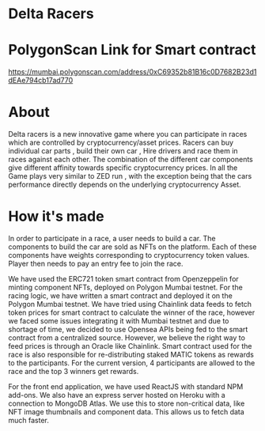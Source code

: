 # Delta Racers


# PolygonScan Link for Smart contract
https://mumbai.polygonscan.com/address/0xC69352b81B16c0D7682B23d1dEAe794cb17ad770

# About
Delta racers is a new innovative game where you can participate in races which are controlled by cryptocurrency/asset prices. Racers can buy individual car parts , build their own car , Hire drivers and race them in races against each other. The combination of the different car components give different affinity towards specific cryptocurrency prices. In all the Game plays very similar to ZED run , with the exception being that the cars performance directly depends on the underlying cryptocurrency Asset. 

# How it's made

In order to participate in a race, a user needs to build a car. The components to build the car are sold as NFTs on the platform. Each of these components have weights corresponding to cryptocurrency token values. Player then needs to pay an entry fee to join the race. 

We have used the ERC721 token smart contract from Openzeppelin for minting component NFTs, deployed on Polygon Mumbai testnet. For the racing logic, we have written a smart contract and deployed it on the Polygon Mumbai testnet. We have tried using Chainlink data feeds to fetch token prices for smart contract to calculate the winner of the race, however we faced some issues integrating it with Mumbai testnet and due to shortage of time, we decided to use Opensea APIs being fed to the smart contract from a centralized source. However, we believe the right way to feed prices is through an Oracle like Chainlink. Smart contract used for the race is also responsible for re-distributing staked MATIC tokens as rewards to the participants. For the current version, 4 participants are allowed to the race and the top 3 winners get rewards.

For the front end application, we have used ReactJS with standard NPM add-ons. We also have an express server hosted on Heroku with a connection to MongoDB Atlas. We use this to store non-critical data, like NFT image thumbnails and component data. This allows us to fetch data much faster.
